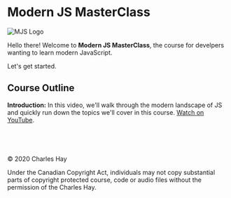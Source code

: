 # Modern JS MasterClass

![MJS Logo](https://raw.githubusercontent.com/charleshay/modern_js_masterclass/main/logo.png)

Hello there! Welcome to **Modern JS MasterClass**, the course for develpers wanting to learn modern JavaScript.

Let's get started.

## Course Outline

**Introduction:** In this video, we'll walk through the modern landscape of JS and quickly run down the topics we'll cover in this course. [Watch on YouTube](http://daringfireball.net/projects/markdown/syntax).

## <br/>

© 2020 Charles Hay

Under the Canadian Copyright Act, individuals may not copy substantial parts of copyright protected course, code or audio files without the permission of the Charles Hay.
